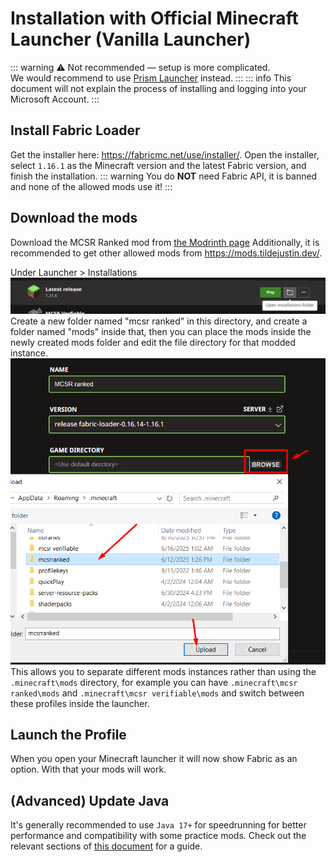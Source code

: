 # Installation with Official Minecraft Launcher (Vanilla Launcher)

::: warning
⚠️ Not recommended — setup is more complicated.
<br>
We would recommend to use [Prism Launcher](./install_prism) instead.
:::
::: info
This document will not explain the process of installing and logging into your Microsoft Account.
:::

## Install Fabric Loader
Get the installer here: <https://fabricmc.net/use/installer/>. Open the installer, select `1.16.1` as the Minecraft version and the latest Fabric version, and finish the installation.
::: warning
You do **NOT** need Fabric API, it is banned and none of the allowed mods use it!
:::

## Download the mods
Download the MCSR Ranked mod from [the Modrinth page](http://modrinth.com/mod/mcsr-ranked)
Additionally, it is recommended to get other allowed mods from https://mods.tildejustin.dev/.

Under Launcher > Installations 
![Installation folder](../install/img/ModsFolder.png) Create a new folder named "mcsr ranked" in this directory, and create a folder named "mods" inside that, 
then you can place the mods inside the newly created mods folder and edit the file directory for that modded instance.
![Upload file directory](../install/img/InstallDirectory.png)
This allows you to separate different mods instances rather than using the `.minecraft\mods` directory, for example you can have `.minecraft\mcsr ranked\mods` and `.minecraft\mcsr verifiable\mods`
and switch between these profiles inside the launcher. 


## Launch the Profile
When you open your Minecraft launcher it will now show Fabric as an option. With that your mods will work.

## (Advanced) Update Java
It's generally recommended to use `Java 17+` for speedrunning for better performance and compatibility with some practice mods. Check out the relevant sections of [this document](https://docs.google.com/document/d/1PIjyPMulI3r5aZpfywt5OQR_12qEzX5UTfU8DQHtNp8/edit?pli=1&tab=t.0#heading=h.62ygxgaxcs5a) for a guide.

